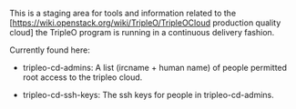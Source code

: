 This is a staging area for tools and information related to the
[https://wiki.openstack.org/wiki/TripleO/TripleOCloud production quality cloud]
the TripleO program is running in a continuous delivery fashion.

Currently found here:

* tripleo-cd-admins: A list (ircname + human name) of people permitted root
  access to the tripleo cloud.

* tripleo-cd-ssh-keys: The ssh keys for people in tripleo-cd-admins.
